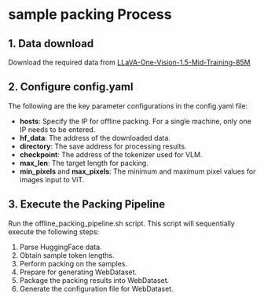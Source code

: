 # sample packing Process
## 1. Data download
Download the required data from [LLaVA-One-Vision-1.5-Mid-Training-85M](https://huggingface.co/datasets/lmms-lab/LLaVA-One-Vision-1.5-Mid-Training-85M/tree/main) 
## 2. Configure config.yaml
The following are the key parameter configurations in the config.yaml file:
- **hosts**: Specify the IP for offline packing. For a single machine, only one IP needs to be entered.
- **hf_data**: The address of the downloaded data.
- **directory**: The save address for processing results.
- **checkpoint**: The address of the tokenizer used for VLM.
- **max_len**: The target length for packing.
- **min_pixels** and **max_pixels**: The minimum and maximum pixel values for images input to ViT.
## 3. Execute the Packing Pipeline
Run the offline_packing_pipeline.sh script. This script will sequentially execute the following steps:
1. Parse HuggingFace data.
2. Obtain sample token lengths.
3. Perform packing on the samples.
4. Prepare for generating WebDataset.
5. Package the packing results into WebDataset.
6. Generate the configuration file for WebDataset.






